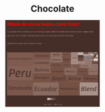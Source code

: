 
<h1 align="center"> Chocolate </h1>

  <p align="center">
    <img src="https://github.com/BB1464/Public-TidyTuesday/blob/master/2023/2023-01-05-Week-01/chocolate.png?raw=true" width="60%">
      </p>





